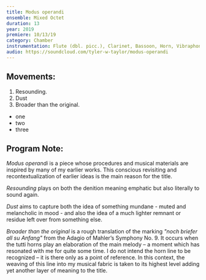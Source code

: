 ```yaml
---
title: Modus operandi
ensemble: Mixed Octet
duration: 13
year: 2019
premiere: 10/13/19
category: Chamber
instrumentation: Flute (dbl. picc.), Clarinet, Bassoon, Horn, Vibraphone, Piano, Violin, Cello
audio: https://soundcloud.com/tyler-w-taylor/modus-operandi
---
```


## Movements:

1. Resounding.
2. Dust
3. Broader than the original.

- one
- two
- three

## Program Note:

_Modus operandi_ is a piece whose procedures and musical materials are inspired by many of
my earlier works. This conscious revisiting and recontextualization of earlier ideas is the main
reason for the title.

_Resounding_ plays on both the denition meaning emphatic but also literally to sound again.

_Dust_ aims to capture both the idea of something mundane - muted and melancholic in mood -
and also the idea of a much lighter remnant or residue left over from something else.

_Broader than the original_ is a rough translation of the marking _"noch briefer all su Anfang"_ from the Adagio of Mahler’s Symphony No. 9. It occurs when the tutti horns play an elaboration of the
main melody – a moment which has resonated with me for quite some time. I do not intend the
horn line to be recognized – it is there only as a point of reference. In this context, the weaving of this line into my musical fabric is taken to its highest level adding yet another layer of meaning to the title.
